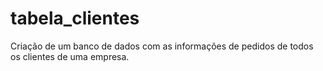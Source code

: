 # tabela_clientes
Criação de um banco de dados com as informações de pedidos de todos os clientes de uma empresa.
